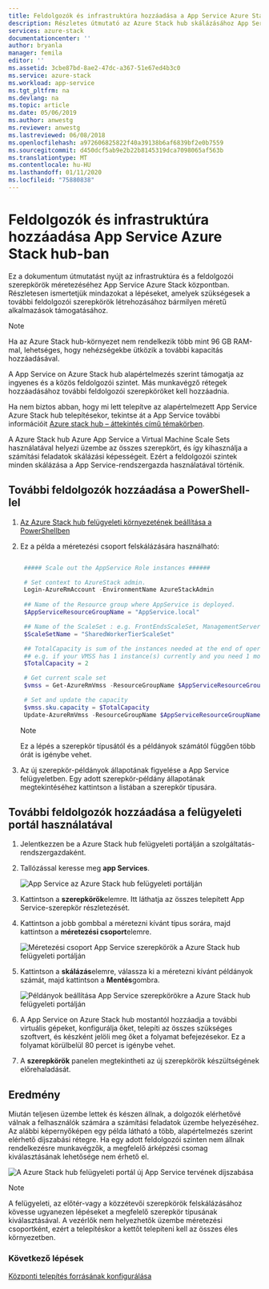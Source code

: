 ```yaml
---
title: Feldolgozók és infrastruktúra hozzáadása a App Service Azure Stack hub-ban | Microsoft Docs
description: Részletes útmutató az Azure Stack hub skálázásához App Services
services: azure-stack
documentationcenter: ''
author: bryanla
manager: femila
editor: ''
ms.assetid: 3cbe87bd-8ae2-47dc-a367-51e67ed4b3c0
ms.service: azure-stack
ms.workload: app-service
ms.tgt_pltfrm: na
ms.devlang: na
ms.topic: article
ms.date: 05/06/2019
ms.author: anwestg
ms.reviewer: anwestg
ms.lastreviewed: 06/08/2018
ms.openlocfilehash: a972606825822f40a39138b6af6839bf2e0b7559
ms.sourcegitcommit: d450dcf5ab9e2b22b8145319dca7098065af563b
ms.translationtype: MT
ms.contentlocale: hu-HU
ms.lasthandoff: 01/11/2020
ms.locfileid: "75880838"
---
```

# <a name="add-workers-and-infrastructure-in-app-service-on-azure-stack-hub"></a>Feldolgozók és infrastruktúra hozzáadása App Service Azure Stack hub-ban

Ez a dokumentum útmutatást nyújt az infrastruktúra és a feldolgozói szerepkörök méretezéséhez App Service Azure Stack központban. Részletesen ismertetjük mindazokat a lépéseket, amelyek szükségesek a további feldolgozói szerepkörök létrehozásához bármilyen méretű alkalmazások támogatásához.

> [!NOTE]
> Ha az Azure Stack hub-környezet nem rendelkezik több mint 96 GB RAM-mal, lehetséges, hogy nehézségekbe ütközik a további kapacitás hozzáadásával.

A App Service on Azure Stack hub alapértelmezés szerint támogatja az ingyenes és a közös feldolgozói szintet. Más munkavégző rétegek hozzáadásához további feldolgozói szerepköröket kell hozzáadnia.

Ha nem biztos abban, hogy mi lett telepítve az alapértelmezett App Service Azure Stack hub telepítésekor, tekintse át a App Service további információit [Azure stack hub – áttekintés című témakörben](azure-stack-app-service-overview.md).

A Azure Stack hub Azure App Service a Virtual Machine Scale Sets használatával helyezi üzembe az összes szerepkört, és így kihasználja a számítási feladatok skálázási képességeit. Ezért a feldolgozói szintek minden skálázása a App Service-rendszergazda használatával történik.

## <a name="add-additional-workers-with-powershell"></a>További feldolgozók hozzáadása a PowerShell-lel

1. [Az Azure Stack hub felügyeleti környezetének beállítása a PowerShellben](azure-stack-powershell-configure-admin.md)

2. Ez a példa a méretezési csoport felskálázására használható:
   ```powershell
   
    ##### Scale out the AppService Role instances ######
   
    # Set context to AzureStack admin.
    Login-AzureRmAccount -EnvironmentName AzureStackAdmin
                                                 
    ## Name of the Resource group where AppService is deployed.
    $AppServiceResourceGroupName = "AppService.local"

    ## Name of the ScaleSet : e.g. FrontEndsScaleSet, ManagementServersScaleSet, PublishersScaleSet , LargeWorkerTierScaleSet,      MediumWorkerTierScaleSet, SmallWorkerTierScaleSet, SharedWorkerTierScaleSet
    $ScaleSetName = "SharedWorkerTierScaleSet"

    ## TotalCapacity is sum of the instances needed at the end of operation. 
    ## e.g. if your VMSS has 1 instance(s) currently and you need 1 more the TotalCapacity should be set to 2
    $TotalCapacity = 2  

    # Get current scale set
    $vmss = Get-AzureRmVmss -ResourceGroupName $AppServiceResourceGroupName -VMScaleSetName $ScaleSetName

    # Set and update the capacity
    $vmss.sku.capacity = $TotalCapacity
    Update-AzureRmVmss -ResourceGroupName $AppServiceResourceGroupName -Name $ScaleSetName -VirtualMachineScaleSet $vmss 
   ```    

   > [!NOTE]
   > Ez a lépés a szerepkör típusától és a példányok számától függően több órát is igénybe vehet.
   >
   >

3. Az új szerepkör-példányok állapotának figyelése a App Service felügyeletben. Egy adott szerepkör-példány állapotának megtekintéséhez kattintson a listában a szerepkör típusára.

## <a name="add-additional-workers-using-the-administrator-portal"></a>További feldolgozók hozzáadása a felügyeleti portál használatával

1. Jelentkezzen be a Azure Stack hub felügyeleti portálján a szolgáltatás-rendszergazdaként.

2. Tallózással keresse meg **app Services**.

    ![App Service az Azure Stack hub felügyeleti portálján](media/azure-stack-app-service-add-worker-roles/image01.png)

3. Kattintson a **szerepkörök**elemre. Itt láthatja az összes telepített App Service-szerepkör részletezését.

4. Kattintson a jobb gombbal a méretezni kívánt típus sorára, majd kattintson a **méretezési csoport**elemre.

    ![Méretezési csoport App Service szerepkörök a Azure Stack hub felügyeleti portálján](media/azure-stack-app-service-add-worker-roles/image02.png)

5. Kattintson a **skálázás**elemre, válassza ki a méretezni kívánt példányok számát, majd kattintson a **Mentés**gombra.

    ![Példányok beállítása App Service szerepkörökre a Azure Stack hub felügyeleti portálján](media/azure-stack-app-service-add-worker-roles/image03.png)

6. A App Service on Azure Stack hub mostantól hozzáadja a további virtuális gépeket, konfigurálja őket, telepíti az összes szükséges szoftvert, és készként jelöli meg őket a folyamat befejezésekor. Ez a folyamat körülbelül 80 percet is igénybe vehet.

7. A **szerepkörök** panelen megtekintheti az új szerepkörök készültségének előrehaladását.

## <a name="result"></a>Eredmény

Miután teljesen üzembe lettek és készen állnak, a dolgozók elérhetővé válnak a felhasználók számára a számítási feladatok üzembe helyezéséhez. Az alábbi képernyőképen egy példa látható a több, alapértelmezés szerint elérhető díjszabási rétegre. Ha egy adott feldolgozói szinten nem állnak rendelkezésre munkavégzők, a megfelelő árképzési csomag kiválasztásának lehetősége nem érhető el.

![A Azure Stack hub felügyeleti portál új App Service tervének díjszabása](media/azure-stack-app-service-add-worker-roles/image04.png)

>[!NOTE]
> A felügyeleti, az előtér-vagy a közzétevői szerepkörök felskálázásához kövesse ugyanezen lépéseket a megfelelő szerepkör típusának kiválasztásával. A vezérlők nem helyezhetők üzembe méretezési csoportként, ezért a telepítéskor a kettőt telepíteni kell az összes éles környezetben.

### <a name="next-steps"></a>Következő lépések

[Központi telepítés forrásának konfigurálása](azure-stack-app-service-configure-deployment-sources.md)
